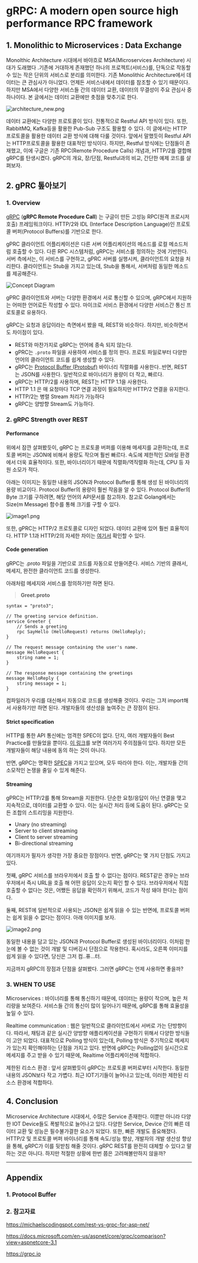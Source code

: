 # **gRPC: A modern open source high performance RPC framework**

## 1. Monolithic to Microservices : Data Exchange

 Monolthic Architecture 시대에서 바야흐로  MSA(Microservices Architecture) 시대가 도래했다 .기존에 거대하게 존재했던 하나의 프로젝트(서비스)를, 단독으로 작동할 수 있는 작은 단위의 서비스로 분리를 의미한다. 기존 Monolithic Architecture에서 데이터는 큰 관심사가 아니었다. 언제든 서비스내에서 데이터를 참조할 수 있기 때문이다. 하지만 MSA에서 다양한 서비스들 간의 데이터 교환, 데이터의 무결성이 주요 관심사 중 하나이다. 본 글에서는 데이터 교환에만 촛점을 맞추기로 한다. 



![architecture_new.png](assets/architecture_new.png)

 

데이터 교환에는 다양한 프로토콜이 있다. 전통적으로 Restful API 방식이 있다. 또한, RabbitMQ, Kafka등을 활용한 Pub-Sub 구조도 활용할 수 있다. 이 글에서는 HTTP 프로토콜을 활용한 데이터 교환 방식에 대해 다룰 것이다. 앞에서 말했듯이 Restful API는 HTTP프로토콜을 활용한 대표적인 방식이다. 하지만, Restful 방식에는 단점들이 존재했고, 이에 구글은 기존 RPC(Remote Procedure Calls) 개념과, HTTP/2를 결합해 gRPC를 탄생시켰다. gRPC의 개요, 장/단점, Restful과의 비교, 간단한 예제 코드를 살펴보자.



## 2. gPRC 톺아보기

### 1. Overview

[gRPC](https://grpc.io/) (**gRPC Remote Procedure Call**) 는 구글이 만든 고성능 RPC(원격 프로시저 호출) 프레임워크이다. HTTP/2와 IDL (Interface Description Language)인 프로토콜 버퍼(Protocol Buffers)를 기반으로 한다. 

 gPRC 클라이언트 어플리케이션은 다른 서버 어플리케이션의 메소드를 로컬 메소드처럼 호출할 수 있다. 다른 RPC 시스템처럼, gRPC는 서비스를 정의하는 것에 기반한다. 서버 측에서는, 이 서비스를 구현하고, gPRC 서버를 실행시켜, 클라이언트의 요청을 처리한다. 클라이언트는 Stub을 가지고 있는데, Stub을 통해서, 서버처럼 동일한 메소드를 제공해준다. 



![Concept Diagram](assets/landing-2.svg)

 gPRC 클라이언트와 서버는 다양한 환경에서 서로 통신할 수 있으며, gRPC에서 지원하는 어떠한 언어로든 작성할 수 있다. 마이크로 서비스 환경에서 다양한 서비스간 통신 프로토콜로 유용하다.

 gRPC는 요청과 응답이라는 측면에서 봤을 때, REST와 비슷하다. 하지만, 비슷하면서도 차이점이 있다.

- REST와 마찬가지로 gRPC는 언어에 종속 되지 않는다. 
- gPRC는 `.proto` 파일을 사용하여 서비스를 정의 한다. 프로토 파일로부터 다양한 언어의 클라이언트 코드를 쉽게 생성할 수 있다.
- gRPC는 [Protocol Buffer (Protobuf)](https://en.wikipedia.org/wiki/Protocol_Buffers) 바이너리 직렬화를 사용한다..반면, REST는 JSON를 사용한다. 일반적으로 바이너리가 용량이 더 작고, 빠르다.
- gRPC는 HTTP/2를 사용하며, REST는 HTTP 1.1을 사용한다.
- HTTP 1.1 은 매 요청마다 TCP 연결 과정이 필요하지만 HTTP/2 연결을 유지한다.
- HTTP/2는 병렬 Stream 처리가 가능하다
- gRPC는 양방향 Stream도 가능하다.



### 2. gRPC Strength over REST

#### Performance

위에서 잠깐 살펴봤듯이, gRPC 는 프로토콜 버퍼를 이용해 메세지를 교환하는데, 프로토콜 버퍼는 JSON에 비해서 용량도 작으며 훨씬 빠르다. 속도에 제한적인 모바일 환경에서 더욱 효율적이다. 또한, 바이너리이기 때문에 직렬화/역직렬화 하는데, CPU 등 자원 소모가 적다.

아래는 이미지는 동일한 내용의 JSON과 Protocol Buffer를 통해 생성 된 바이너리의 용량 비교이다. Protocol Buffer의 용량이 훨씬 작음을 알 수 있다. Protocol Buffer의 Byte 크기를 구하려면, 해당 언어의 API문서를 참고하자.  참고로 Golang에서는 Size(m Message) 함수를 통해 크기를 구할 수 있다.

![image1.png](assets/image1.png)

 또한, gPRC는 HTTP/2 프로토콜로 디자인 되었다. 데이터 교환에 있어 훨씬 효율적이다. HTTP 1.1과 HTTP/2의 자세한 차이는 [여기서](https://medium.com/@factoryhr/http-2-the-difference-between-http-1-1-benefits-and-how-to-use-it-38094fa0e95b) 확인할 수 있다.

#### Code generation

gRPC는 .proto 파일을 기반으로 코드를 자동으로 만들어준다. 서비스 기반의 클래서, 메세지, 완전한 클라이언트 코드를 생성한다.

아래처럼 메세지와 서비스를 정의하기만 하면 된다.

> **Greet.proto**

```
syntax = "proto3";

// The greeting service definition.
service Greeter {
    // Sends a greeting
    rpc SayHello (HelloRequest) returns (HelloReply);
}
  
// The request message containing the user's name.
message HelloRequest {
    string name = 1;
}
  
// The response message containing the greetings
message HelloReply {
    string message = 1;
}
```

컴파일러가 우리를 대신해서 자동으로  코드를 생성해줄 것이다. 우리는 그저 import해서 사용하기만 하면 된다. 개발자들의 생산성을 높여주는 큰 장점이 된다. 

#### Strict specification

HTTP를 통한 API 통신에는 엄격한 SPEC이 없다. 단지, 여러 개발자들이 Best Practice를 만들었을 뿐이다. [이 링크](https://stackoverflow.blog/2020/03/02/best-practices-for-rest-api-design/)를 보면 여러가지 주의점들이 있다. 하지만 모든 개발자들이 해당 내용에 동의 하는 것이 아니다.

 반면, gRPC는 명확한 [SPEC](https://github.com/grpc/grpc/blob/master/doc/PROTOCOL-HTTP2.md)을 가지고 있으며, 모두 따라야 한다. 이는, 개발자들 간의 소모적인 논쟁을 줄일 수 있게 해준다.

#### Streaming

gPRC는 HTTP/2를 통해 Stream을 지원한다. 단순한 요청/응답이 아닌 연결을 맺고 지속적으로, 데이터를 교환할 수 있다. 이는 실시간 처리 등에 도움이 된다. gRPC는 모든 조합의 스트리밍을 지원한다.

- Unary (no streaming)
- Server to client streaming
- Client to server streaming
- Bi-directional streaming



여기까지가 필자가 생각한 가장 중요한 장점이다. 반면, gRPC는 몇 가지 단점도 가지고 있다.

 첫째, gRPC 서비스를 브라우저에서 호출 할 수 없다는 점이다. REST같은 경우는 브라우저에서 즉시 URL을 호출 해 어떤 응답이 오는지 확인 할 수 있다. 브라우저에서 직접 호출할 수 없다는 것은, 어쨌든 응답을 확인하기 위해서, 코드가 작성 돼야 한다는 점이다.

 둘째, REST에 일반적으로 사용되는 JSON은 쉽게 읽을 수 있는 반면에, 프로토콜 버퍼는 쉽게 읽을 수 없다는 점이다. 아래 이미지를 보자.

![image2.png](assets/image2.png)

 동일한 내용을 담고 있는 JSON과 Protocol Buffer로 생성된 바이너리이다. 이처럼 한 눈에 볼 수 없는 것이 개발 및 디버깅시 단점으로 작용한다. 혹시라도, 오른쪽 이미지를 쉽게 읽을 수 있다면, 당신은 그저 컴..퓨...터. 

 지금까지 gRPC의 장점과 단점을 살펴봤다. 그러면 gRPC는 언제 사용하면 좋을까? 



### 3. WHEN TO USE

Microservices : 바이너리를 통해 통신하기 때문에, 데이터는 용량이 작으며, 높은 처리량을 보여준다. 서비스들 간의 통신이 많이 일어나기 때문에, gRPC를 통해 효율성을 높일 수 있다.

Realtime communication : 웹은 일반적으로 클라이언트에서 서버로 가는 단방향이다. 따라서, 채팅과 같은 실시간 양방향 애플리케이션을 구현하기 위해서 다양한 방식들이 고안 되었다. 대표적으로 Polling 방식이 있는데, Polling 방식은 주기적으로 메세지가 있는지 확인해야하는 단점을 가지고 있다. 반면에 gRPC는 Polling없이  실시간으로 메세지를 주고 받을 수 있기 때문에, Realtime 어플리케이션에 적합하다.

제한된 리소스 환경 : 앞서 살펴봤듯이 gRPC는 프로토콜 버퍼로부터 시작한다. 동일한 내용의 JSON보다 작고 가볍다. 최근 IOT기기들이 늘어나고 있는데, 이러한 제한된 리소스 환경에 적합하다.

 

## 4. Conclusion

  Microservice Architecture 시대에서, 수많은 Service 존재한다. 이뿐만 아니라 다양한 IOT Device들도 폭발적으로 늘어나고 있다. 다양한 Service, Device 간의 빠른 데이터 교환 및 성능은 필수불가결한 요소가 되었다. 또한, 빠른 개발도 중요해졌다. HTTP/2 및 프로토콜 버퍼 바이너리를 통해 속도/성능 향상, 개발자의 개발 생산성 향상을 통해,  gRPC가 이를 뒷받침 해줄 것이다. gRPC REST를 완전히 대체할 수 있다고 말하는 것은 아니다. 하지만 적절한 상황에 한번 쯤은 고려해볼만하지 않을까?   

--------





## **Appendix**

### 1. Protocol Buffer

### 2. 참고자료

https://michaelscodingspot.com/rest-vs-grpc-for-asp-net/

https://docs.microsoft.com/en-us/aspnet/core/grpc/comparison?view=aspnetcore-3.1

https://grpc.io